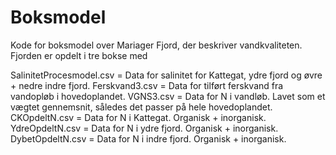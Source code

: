 # Boksmodel
Kode for boksmodel over Mariager Fjord, der beskriver vandkvaliteten. Fjorden er opdelt i tre bokse med

SalinitetProcesmodel.csv = Data for salinitet for Kattegat, ydre fjord og øvre + nedre indre fjord.
Ferskvand3.csv = Data for tilført ferskvand fra vandopløb i hovedoplandet.
VGNS3.csv = Data for N i vandløb. Lavet som et vægtet gennemsnit, således det passer på hele hovedoplandet.
CKOpdeltN.csv = Data for N i Kattegat. Organisk + inorganisk.
YdreOpdeltN.csv = Data for N i ydre fjord. Organisk + inorganisk.
DybetOpdeltN.csv = Data for N i indre fjord. Organisk + inorganisk.
